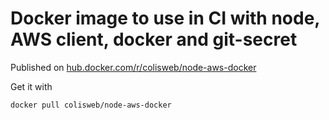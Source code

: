# Docker image to use in CI with node, AWS client, docker and git-secret

Published on [hub.docker.com/r/colisweb/node-aws-docker](https://hub.docker.com/r/colisweb/node-aws-docker)

Get it with

    docker pull colisweb/node-aws-docker